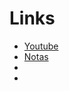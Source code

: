 # Links 
- [Youtube](https://www.youtube.com/playlist?list=PLs2WUiy9vTEECEsvGbFfF-YkEw-2hgo-m)
- [Notas](https://docs.google.com/presentation/d/1BxTFFzVB8GUF4w4F2qxIbRLaEUuGADGxdJq44Cxlbxk/edit#slide=id.p)
- 
-  
